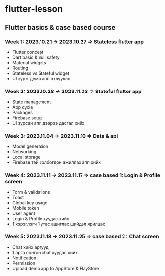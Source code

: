 # flutter-lesson

## Flutter basics & case based course
### Week 1: 2023.10.21 -> 2023.10.27 => Stateless flutter app
  - Flutter concept
  - Dart basic & null safety
  - Material widgets
  - Routing
  - Stateless vs Stateful widget
  - UI зурж демо апп эхлүүлэх
### Week 2: 2023.10.28 -> 2023.11.03 => Stateful flutter app 
  - State management
  - App cycle
  - Packages
  - Firebase setup
  - UI зурсан апп дээрээ дасгал хийх
### Week 3: 2023.11.04 -> 2023.11.10 => Data & api
  - Model generation
  - Networking
  - Local storage
  - Firebase тэй холбогдон ажиллах апп хийх
### Week 4: 2023.11.11 -> 2023.11.17 => case based 1: Login & Profile screen 
  - Form & validations
  - Toast
  - Global key usage
  - Mobile token
  - User agent
  - Login & Profile хуудас хийх
  - 1 хэрэглэгч 1 утас ашиглах шийдэл ярилцах
### Week 5: 2023.11.18 -> 2023.11.25 => case based 2 : Chat screen
  - Chat хийх аргууд
  - 1 арга сонгон chat хуудас хийх
  - Notification
  - Permission
  - Upload demo app to AppStore & PlayStore 
